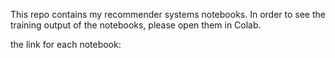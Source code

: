 This repo contains my recommender systems notebooks. In order to see the training output of the notebooks, please open them in Colab.

the link for each notebook:

